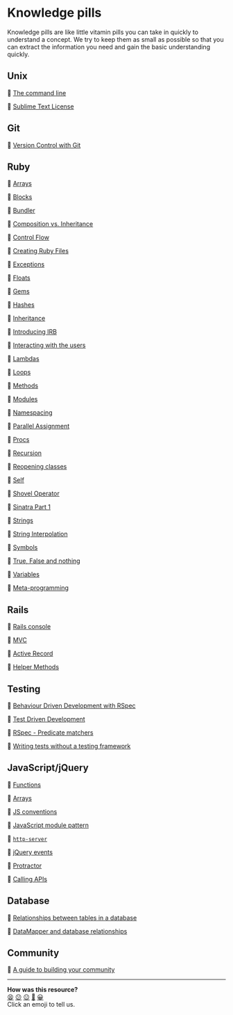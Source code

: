 # Knowledge pills

Knowledge pills are like little vitamin pills you can take in quickly to understand a concept. We try to keep them as small as possible so that you can extract the information you need and gain the basic understanding quickly.

## Unix

:pill: [The command line](https://github.com/makersacademy/course/blob/main/pills/command_line.md)

:pill: [Sublime Text License](https://github.com/makersacademy/course/blob/main/pills/sublime_text.md)

## Git

:pill: [Version Control with Git](https://github.com/makersacademy/course/blob/main/pills/git.md)

## Ruby

:pill: [Arrays](https://github.com/makersacademy/course/blob/main/pills/arrays.md)

:pill: [Blocks](https://github.com/makersacademy/course/blob/main/pills/blocks.md)

:pill: [Bundler](https://github.com/makersacademy/course/blob/main/pills/bundler.md)

:pill: [Composition vs. Inheritance](https://github.com/makersacademy/course/blob/main/pills/composition_vs_inheritance.md)

:pill: [Control Flow](https://github.com/makersacademy/course/blob/main/pills/control_flow.md)

:pill: [Creating Ruby Files](https://github.com/makersacademy/course/blob/main/pills/files.md)

:pill: [Exceptions](https://github.com/makersacademy/course/blob/main/pills/exceptions.md)

:pill: [Floats](https://github.com/makersacademy/course/blob/main/pills/floats.md)

:pill: [Gems](https://github.com/makersacademy/course/blob/main/pills/gems.md)

:pill: [Hashes](https://github.com/makersacademy/course/blob/main/pills/hashes.md)

:pill: [Inheritance](https://github.com/makersacademy/course/blob/main/pills/inheritance.md)

:pill: [Introducing IRB](https://github.com/makersacademy/course/blob/main/pills/irb.md)

:pill: [Interacting with the users](https://github.com/makersacademy/course/blob/main/pills/user_interaction.md)

:pill: [Lambdas](https://github.com/makersacademy/course/blob/main/pills/lambdas.md)

:pill: [Loops](https://github.com/makersacademy/course/blob/main/pills/loops.md)

:pill: [Methods](https://github.com/makersacademy/course/blob/main/pills/methods.md)

:pill: [Modules](https://github.com/makersacademy/course/blob/main/pills/modules.md)

:pill: [Namespacing](https://github.com/makersacademy/course/blob/main/pills/namespacing.md)

:pill: [Parallel Assignment](https://github.com/makersacademy/course/blob/main/pills/parallel_assignment.md)

:pill: [Procs](https://github.com/makersacademy/course/blob/main/pills/procs.md)

:pill: [Recursion](https://github.com/makersacademy/course/blob/main/pills/recursion.md)

:pill: [Reopening classes](https://github.com/makersacademy/course/blob/main/pills/reopening_classes.md)

:pill: [Self](https://github.com/makersacademy/course/blob/main/pills/self.md)

:pill: [Shovel Operator](https://github.com/makersacademy/course/blob/main/pills/shovel_operator.md)

:pill: [Sinatra Part 1](https://github.com/makersacademy/course/blob/main/pills/sinatra_1.md)

:pill: [Strings](https://github.com/makersacademy/course/blob/main/pills/strings.md)

:pill: [String Interpolation](https://github.com/makersacademy/course/blob/main/pills/string_interpolation.md)

:pill: [Symbols](https://github.com/makersacademy/course/blob/main/pills/symbols.md)

:pill: [True, False and nothing](https://github.com/makersacademy/course/blob/main/pills/boolean.md)

:pill: [Variables](https://github.com/makersacademy/course/blob/main/pills/variables.md)

:pill: [Meta-programming](https://github.com/makersacademy/course/blob/main/pills/meta_programming.md)

## Rails

:pill: [Rails console](pills/rails_console.md)

:pill: [MVC](pills/mvc.md)

:pill: [Active Record](pills/activerecord.md)

:pill: [Helper Methods](pills/rails_helpers.md)

## Testing

:pill: [Behaviour Driven Development with RSpec](https://github.com/makersacademy/course/blob/main/pills/rspec.md)

:pill: [Test Driven Development](https://github.com/makersacademy/course/blob/main/pills/tdd.md)

:pill: [RSpec - Predicate matchers](https://github.com/makersacademy/course/blob/main/pills/rspec_predicate.md)

:pill: [Writing tests without a testing framework](https://github.com/makersacademy/course/blob/main/pills/writing_tests_without_a_testing_framework.md)

## JavaScript/jQuery

:pill: [Functions](https://github.com/makersacademy/course/blob/main/pills/js_functions.md)

:pill: [Arrays](https://github.com/makersacademy/course/blob/main/pills/js_arrays.md)

:pill: [JS conventions](https://github.com/makersacademy/course/blob/main/pills/js_conventions.md)

:pill: [JavaScript module pattern](https://github.com/makersacademy/course/blob/main/pills/javascript_module_pattern.md)

:pill: [`http-server`](https://github.com/makersacademy/course/blob/main/pills/http_server.md)

:pill: [jQuery events](https://github.com/makersacademy/course/blob/main/pills/jquery_events.md)

:pill: [Protractor](https://github.com/makersacademy/course/blob/main/pills/protractor.md)

:pill: [Calling APIs](https://github.com/makersacademy/course/blob/main/pills/calling_apis_in_javascript.md)

## Database

:pill: [Relationships between tables in a database](https://github.com/makersacademy/course/blob/main/pills/db_relationships.md)

:pill: [DataMapper and database relationships](https://github.com/makersacademy/course/blob/main/pills/dm_db_relationships.md)

## Community

:pill: [A guide to building your community](./pills/building_your_community_guide.md)

<!-- BEGIN GENERATED SECTION DO NOT EDIT -->

---

**How was this resource?**  
[😫](https://airtable.com/shrUJ3t7KLMqVRFKR?prefill_Repository=makersacademy/course&prefill_File=pills.md&prefill_Sentiment=😫) [😕](https://airtable.com/shrUJ3t7KLMqVRFKR?prefill_Repository=makersacademy/course&prefill_File=pills.md&prefill_Sentiment=😕) [😐](https://airtable.com/shrUJ3t7KLMqVRFKR?prefill_Repository=makersacademy/course&prefill_File=pills.md&prefill_Sentiment=😐) [🙂](https://airtable.com/shrUJ3t7KLMqVRFKR?prefill_Repository=makersacademy/course&prefill_File=pills.md&prefill_Sentiment=🙂) [😀](https://airtable.com/shrUJ3t7KLMqVRFKR?prefill_Repository=makersacademy/course&prefill_File=pills.md&prefill_Sentiment=😀)  
Click an emoji to tell us.

<!-- END GENERATED SECTION DO NOT EDIT -->
